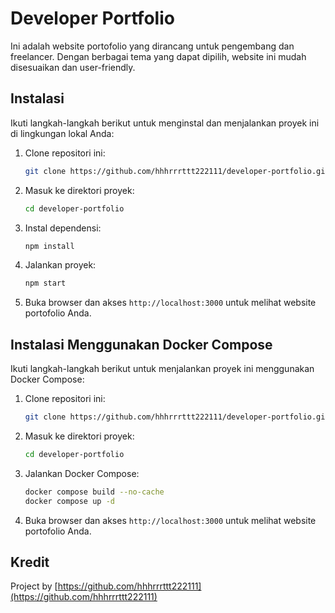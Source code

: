 # Developer Portfolio

Ini adalah website portofolio yang dirancang untuk pengembang dan freelancer. Dengan berbagai tema yang dapat dipilih, website ini mudah disesuaikan dan user-friendly.

## Instalasi

Ikuti langkah-langkah berikut untuk menginstal dan menjalankan proyek ini di lingkungan lokal Anda:

1. Clone repositori ini:
    ```sh
    git clone https://github.com/hhhrrrttt222111/developer-portfolio.git
    ```

2. Masuk ke direktori proyek:
    ```sh
    cd developer-portfolio
    ```

3. Instal dependensi:
    ```sh
    npm install
    ```

4. Jalankan proyek:
    ```sh
    npm start
    ```

5. Buka browser dan akses `http://localhost:3000` untuk melihat website portofolio Anda.

## Instalasi Menggunakan Docker Compose

Ikuti langkah-langkah berikut untuk menjalankan proyek ini menggunakan Docker Compose:

1. Clone repositori ini:
    ```sh
    git clone https://github.com/hhhrrrttt222111/developer-portfolio.git
    ```

2. Masuk ke direktori proyek:
    ```sh
    cd developer-portfolio
    ```

3. Jalankan Docker Compose:
    ```sh
    docker compose build --no-cache
    docker compose up -d
    ```

4. Buka browser dan akses `http://localhost:3000` untuk melihat website portofolio Anda.

## Kredit

Project by [https://github.com/hhhrrrttt222111](https://github.com/hhhrrrttt222111)